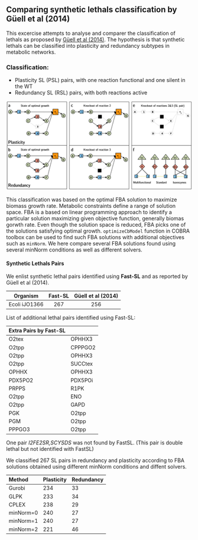 ## Comparing synthetic lethals classification by Güell et al (2014)

This excercise attempts to analyse and comparer the classification of lethals as proposed by [Güell et al (2014)](http://journals.plos.org/ploscompbiol/article?id=10.1371/journal.pcbi.1003637#s4). The hypothesis is that synthetic lethals can be classified into plasticity and redundancy subtypes in metabolic networks. 

### Classification:
* Plasticity SL (PSL) pairs, with one reaction functional and one silent in the WT
* Redundancy SL (RSL) pairs, with both reactions active

![Classification Lethals](https://github.com/RamanLab/minRerouting/blob/master/Comparison/Images/10.1371%252Fjournal.pcbi.1003637.g001.png)

This classification was based on the optimal FBA solution to maximize biomass growth rate. Metabolic constraints define a range of solution space. FBA is a based on linear programming approach to identify a particular solution maximizing given objective function, generally biomas  gorwth rate. Even though the solution space is reduced, FBA picks one of the solutions satisfying optimal growth. `optimizeCbModel` function in COBRA toolbox can be used to find such FBA solutions with additional objectives such as `minNorm`. We here compare several FBA solutions found using several minNorm conditions as well as different solvers.

#### Synthetic Lethals Pairs
We enlist synthetic lethal pairs identified using **Fast-SL** and as reported by Güell et al (2014).

| Organism      | Fast-SL       | Güell et al (2014) |
| :-------------: |:-----------:| :-----:|
| Ecoli iJO1366 | 267           | 256 |

List of additional lethal pairs identified using Fast-SL:

| Extra Pairs by Fast-SL  | |
|:--- | :---|
| O2tex | OPHHX3  |
|O2tpp	|CPPPGO2|
|O2tpp	|OPHHX3|
|O2tpp	|SUCCtex|
|OPHHX	|OPHHX3|
|PDX5PO2	|PDX5POi|
|PRPPS	|R1PK|
|O2tpp	|ENO|
|O2tpp	|GAPD|
|PGK	|O2tpp|
|PGM	|O2tpp|
|PPPGO3	|O2tpp |

One pair *I2FE2SR,SCYSDS* was not found by FastSL. (This pair is double lethal but not identified with FastSL)


We classified 267 SL pairs in redundancy and plasticity according to FBA solutions obtained using different minNorm conditions and diffent solvers.

| Method  | Plasticity  | Redundancy  |
|:---     |:---         |:---         |
| Gurobi  | 234 | 33  |
| GLPK    | 233 | 34  |
| CPLEX   | 238 | 29  |
| minNorm=0 | 240 | 27  |
| minNorm=1 | 240 | 27  |
| minNorm=2 | 221 | 46  |


